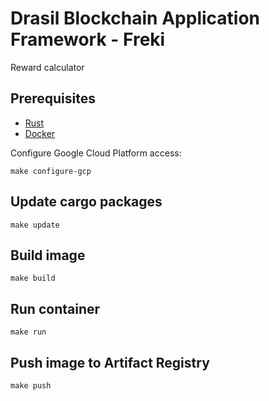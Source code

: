 # Drasil Blockchain Application Framework - Freki

Reward calculator

## Prerequisites
* [Rust](https://www.rust-lang.org/tools/install/)
* [Docker](https://docs.docker.com/engine/install/)

Configure Google Cloud Platform access:
```
make configure-gcp
```

## Update cargo packages
```
make update
```

## Build image
```
make build
```

## Run container
```
make run
```

## Push image to Artifact Registry
```
make push
```
